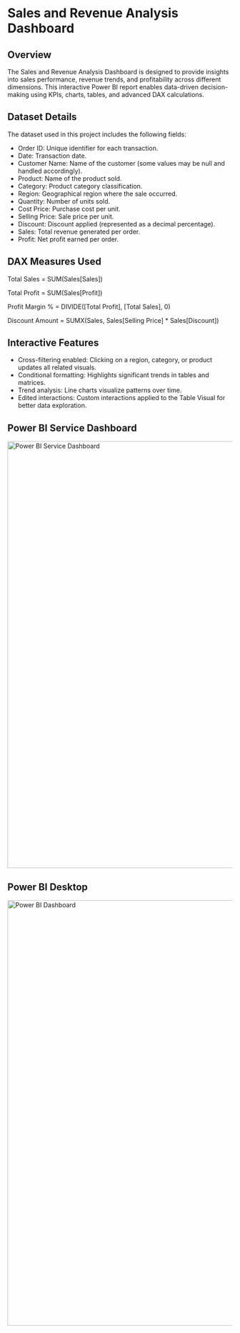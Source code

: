 # Sales and Revenue Analysis Dashboard

## Overview
The Sales and Revenue Analysis Dashboard is designed to provide insights into sales performance, revenue trends, and profitability across different dimensions. This interactive Power BI report enables data-driven decision-making using KPIs, charts, tables, and advanced DAX calculations.

## Dataset Details
The dataset used in this project includes the following fields:
  - Order ID: Unique identifier for each transaction.
  - Date: Transaction date.
  - Customer Name: Name of the customer (some values may be null and handled accordingly).
  - Product: Name of the product sold.
  - Category: Product category classification.
  - Region: Geographical region where the sale occurred.
  - Quantity: Number of units sold.
  - Cost Price: Purchase cost per unit.
  - Selling Price: Sale price per unit.
  - Discount: Discount applied (represented as a decimal percentage).
  - Sales: Total revenue generated per order.
  - Profit: Net profit earned per order.

## DAX Measures Used
Total Sales = SUM(Sales[Sales])

Total Profit = SUM(Sales[Profit])

Profit Margin % = DIVIDE([Total Profit], [Total Sales], 0)

Discount Amount = SUMX(Sales, Sales[Selling Price] * Sales[Discount])

## Interactive Features
  - Cross-filtering enabled: Clicking on a region, category, or product updates all related visuals.
  - Conditional formatting: Highlights significant trends in tables and matrices.
  - Trend analysis: Line charts visualize patterns over time.
  - Edited interactions: Custom interactions applied to the Table Visual for better data exploration.

## Power BI Service Dashboard
<img width="956" alt="Power BI Service Dashboard" src="https://github.com/user-attachments/assets/f1d8f71b-e228-4ba5-b074-60b957c119d2" />

## Power BI Desktop
<img width="953" alt="Power BI Dashboard" src="https://github.com/user-attachments/assets/8c78fa0f-fa67-4a9b-ac95-4cefcc7d64ab" />


